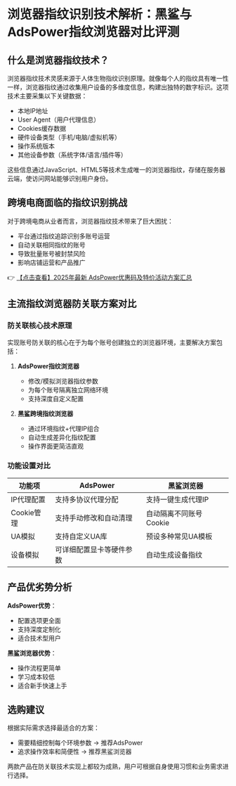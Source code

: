 # 浏览器指纹识别技术解析：黑鲨与AdsPower指纹浏览器对比评测

## 什么是浏览器指纹技术？

浏览器指纹技术灵感来源于人体生物指纹识别原理。就像每个人的指纹具有唯一性一样，浏览器指纹通过收集用户设备的多维度信息，构建出独特的数字标识。这项技术主要采集以下关键数据：

- 本地IP地址
- User Agent（用户代理信息）
- Cookies缓存数据
- 硬件设备类型（手机/电脑/虚拟机等）
- 操作系统版本
- 其他设备参数（系统字体/语言/插件等）

这些信息通过JavaScript、HTML5等技术生成唯一的浏览器指纹，存储在服务器云端，使访问网站能够识别用户身份。

## 跨境电商面临的指纹识别挑战

对于跨境电商从业者而言，浏览器指纹技术带来了巨大困扰：

- 平台通过指纹追踪识别多账号运营
- 自动关联相同指纹的账号
- 导致批量账号被封禁风险
- 影响店铺运营和产品推广

👉 [【点击查看】2025年最新 AdsPower优惠码及特价活动方案汇总](https://bit.ly/adspower_free)

## 主流指纹浏览器防关联方案对比

### 防关联核心技术原理
实现账号防关联的核心在于为每个账号创建独立的浏览器环境，主要解决方案包括：

1. **AdsPower指纹浏览器**
   - 修改/模拟浏览器指纹参数
   - 为每个账号隔离独立网络环境
   - 支持深度自定义配置

2. **黑鲨跨境指纹浏览器**
   - 通过环境指纹+代理IP组合
   - 自动生成差异化指纹配置
   - 操作界面更简洁直观

### 功能设置对比

| 功能项        | AdsPower                          | 黑鲨浏览器                  |
|---------------|-----------------------------------|---------------------------|
| IP代理配置    | 支持多协议代理分配                | 支持一键生成代理IP        |
| Cookie管理    | 支持手动修改和自动清理            | 自动隔离不同账号Cookie    |
| UA模拟        | 支持自定义UA库                    | 预设多种常见UA模板        |
| 设备模拟      | 可详细配置显卡等硬件参数          | 自动生成设备指纹          |

## 产品优劣势分析

**AdsPower优势**：
- 配置选项更全面
- 支持深度定制化
- 适合技术型用户

**黑鲨浏览器优势**：
- 操作流程更简单
- 学习成本较低
- 适合新手快速上手

## 选购建议

根据实际需求选择最适合的方案：
- 需要精细控制每个环境参数 → 推荐AdsPower
- 追求操作效率和简便性 → 推荐黑鲨浏览器

两款产品在防关联技术实现上都较为成熟，用户可根据自身使用习惯和业务需求进行选择。